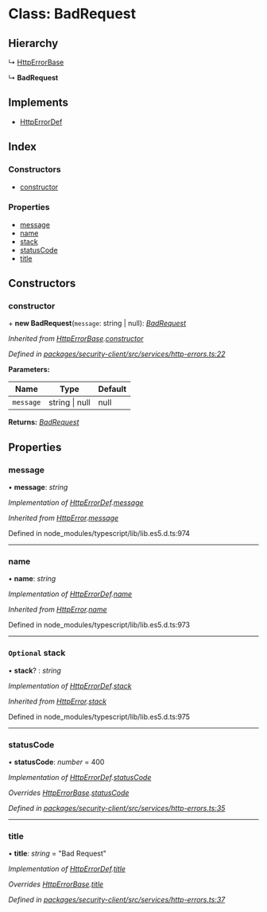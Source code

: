 # Class: BadRequest

## Hierarchy

  ↳ [HttpErrorBase](httperrorbase.md)

  ↳ **BadRequest**

## Implements

* [HttpErrorDef](../interfaces/httperrordef.md)

## Index

### Constructors

* [constructor](badrequest.md#constructor)

### Properties

* [message](badrequest.md#message)
* [name](badrequest.md#name)
* [stack](badrequest.md#optional-stack)
* [statusCode](badrequest.md#statuscode)
* [title](badrequest.md#title)

## Constructors

###  constructor

\+ **new BadRequest**(`message`: string | null): *[BadRequest](badrequest.md)*

*Inherited from [HttpErrorBase](httperrorbase.md).[constructor](httperrorbase.md#constructor)*

*Defined in [packages/security-client/src/services/http-errors.ts:22](https://github.com/TheSoftwareHouse/rad-modules-tools/blob/56e5326/packages/security-client/src/services/http-errors.ts#L22)*

**Parameters:**

Name | Type | Default |
------ | ------ | ------ |
`message` | string &#124; null | null |

**Returns:** *[BadRequest](badrequest.md)*

## Properties

###  message

• **message**: *string*

*Implementation of [HttpErrorDef](../interfaces/httperrordef.md).[message](../interfaces/httperrordef.md#message)*

*Inherited from [HttpError](../interfaces/httperror.md).[message](../interfaces/httperror.md#message)*

Defined in node_modules/typescript/lib/lib.es5.d.ts:974

___

###  name

• **name**: *string*

*Implementation of [HttpErrorDef](../interfaces/httperrordef.md).[name](../interfaces/httperrordef.md#name)*

*Inherited from [HttpError](../interfaces/httperror.md).[name](../interfaces/httperror.md#name)*

Defined in node_modules/typescript/lib/lib.es5.d.ts:973

___

### `Optional` stack

• **stack**? : *string*

*Implementation of [HttpErrorDef](../interfaces/httperrordef.md).[stack](../interfaces/httperrordef.md#optional-stack)*

*Inherited from [HttpError](../interfaces/httperror.md).[stack](../interfaces/httperror.md#optional-stack)*

Defined in node_modules/typescript/lib/lib.es5.d.ts:975

___

###  statusCode

• **statusCode**: *number* = 400

*Implementation of [HttpErrorDef](../interfaces/httperrordef.md).[statusCode](../interfaces/httperrordef.md#statuscode)*

*Overrides [HttpErrorBase](httperrorbase.md).[statusCode](httperrorbase.md#statuscode)*

*Defined in [packages/security-client/src/services/http-errors.ts:35](https://github.com/TheSoftwareHouse/rad-modules-tools/blob/56e5326/packages/security-client/src/services/http-errors.ts#L35)*

___

###  title

• **title**: *string* = "Bad Request"

*Implementation of [HttpErrorDef](../interfaces/httperrordef.md).[title](../interfaces/httperrordef.md#title)*

*Overrides [HttpErrorBase](httperrorbase.md).[title](httperrorbase.md#title)*

*Defined in [packages/security-client/src/services/http-errors.ts:37](https://github.com/TheSoftwareHouse/rad-modules-tools/blob/56e5326/packages/security-client/src/services/http-errors.ts#L37)*
